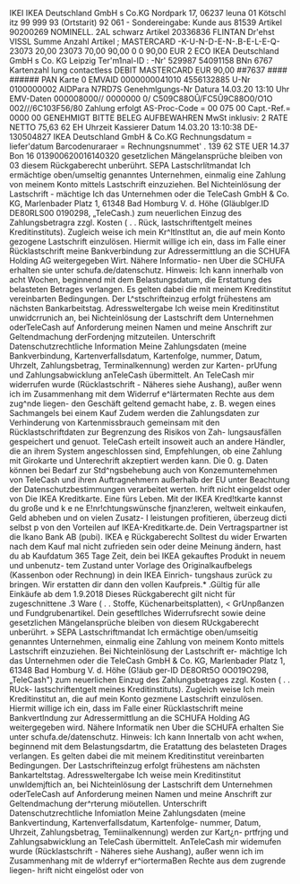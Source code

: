 IKEI IKEA Deutschland GmbH s Co.KG Nordpark 17, 06237 leuna 01 Kötschl itz 99 999 93 (Ortstarit) 92 061 - Sondereingabe: Kunde aus 81539 Artikel 90200269 NOMINELL. 2AL schwarz Artikel 20336836 FLINTAN Dr'ehst VISSL Summe Anzahl Artikel ; MASTERCARD -K-U-N-D-E-N-.B-E-L-E-Q- 23073 20,00 23073 70,00 90,00 0 0 90,00 EUR 2 ECO IKEA Deutschland GmbH s Co. KG Leipzig Ter'm1nal-ID : -Nr' 529987 54091158 BNn 6767 Kartenzahl lung contactless DEBIT MASTERCARD EUR 90,00 ##7637 #### ###### PAN Karte 0 EMVAID 0000000041010 4556132885 U-Nr 0100000002 AIDPara N7RD7S Genehmlgungs-Nr Datura 14.03.20 13:10 Uhr EMV-Daten 000008000// 0000000 0/ C509C88OÛ/FC5Û9C88O0/O1O 002///6C103F56/80 Zahlung erfolgt AS-Proc-Code = 00 075 00 Capt.-Ref.= 0000 00 GENEHMIGT BITTE BELEG AUFBEWAHREN MwSt inklusiv: 2 RATE NETTO 75,63 62 EH Uhrzeit Kassierer Datum 14.03.20 13:10:38 DE-130504827 IKEA Deutschland GmbH & Co.KG Rechnungsdatum = liefer'datum Barcodenuraraer = Rechnungsnummet' . 139 62 STE UER 14.37 Bon 16 013900620016140320 gesetzlichen Mängelansprüche bleiben von 03 diesem Rückgaberecht unberührt. SEPA Lastschrlítmandat Ich ermächtige oben/umseltig genanntes Unternehmen, einmalig eine Zahlung von meinem Konto mittels Lastschrift einzuziehen. Bel Nichteinlösung der Lastschrift - mächtige Ich das Unternehmen oder die TeleCash GmbH & Co. KG, Marlenbader Platz 1, 61348 Bad Homburg V. d. Höhe (Gläublger.ID DE80RLS00 0190298, „TeleCash.) zum neuerlichen Einzug des Zahlungsbetragra zzgl. Kosten ( . . Rück, lastschriftentgelt meines Kreditinstituts). Zugleich weise ich mein Kr^ltlnstltut an, die auf mein Konto gezogene Lastschrift einzulösen. Hiermit willige ich ein, dass im Falle einer Rücklastschrift meine Bankverbindung zur Adressermittlung an die SCHUFA Holding AG weitergegeben Wirt. Nähere Informatio- nen Uber die SCHUFA erhalten sie unter schufa.de/datenschutz. Hinweis: Ich kann innerhalb von acht Wochen, beginnend mit dem Belastungsdatum, die Erstattung des belasteten Betrages verlangen. Es gelten dabei die mit meinem Kreditinstitut vereinbarten Bedingungen. Der L^stschrifteinzug erfolgt frühestens am nächsten Bankarbeitstag. Adressweltergabe Ich weise mein Kreditinstitut unwidcrrunich an, bei Nichteinlösung der Lastschrift dem Unternehmen oderTeleCash auf Anforderung meinen Namen und meine Anschrift zur Geltendmachung derFordenjng mitzuteilen. Unterschrift Datenschutzrechtliche Information Meine Zahlungsdaten (meine Bankverbindung, Kartenverfallsdatum, Kartenfolge, nummer, Datum, Uhrzelt, Zahlungsbetrag, Terminalkennung) werden zur Karten- prUfung und Zahlungsabwicklung anTeleCash übermittelt. An TeleCash mir widerrufen wurde (Rücklastschrift - Näheres siehe Aushang), außer wenn ich im Zusammenhang mit dem Widerruf e^lärtermaten Rechte aus dem zug^nde liegen- den Geschäft geltend gemacht habe, z. B. wegen eines Sachmangels bei einem Kauf Zudem werden die Zahlungsdaten zur Verhinderung von Kartenmissbrauch gemeinsam mit den Rücklastschriftdaten zur Begrenzung des Risikos von Zah- lungsausfällen gespeichert und genuot. TeleCash erteilt insoweit auch an andere Händler, die an ihrem System angeschlossen sind, Empfehlungen, ob eine Zahlung mit Girokarte und Unterechrift akzeptiert werden kann. Die 0. g. Daten können bei Bedarf zur Std^ngsbehebung auch von Konzemuntemehmen von TeleCash und ihren Auftragnehmern außerhalb der EU unter Beachtung der Datenschutzbestimmungen verarbeitet werten. hrift nicht eingeldst oder von Die IKEA Kreditkarte. Eine fürs Leben. Mit der IKEA Kred!tkarte kannst du große und k e ne E!nr!chtungswünsche fjnanz!eren, weltweit einkaufen, Geld abheben und on vielen Zusatz- I leistungen profitieren, überzeug dicti selbst p von den Vorteilen auf IKEA-Kreditkarte.de. Dein Vertragspartner ist die Ikano Bank AB (pubi). IKEA ẹ Rückgaberecht Solltest du wider Erwarten nach dem Kauf mal nicht zufrieden sein oder deine Meinung ändern, hast du ab Kaufdatum 365 Tage Zeit, dein bei IKEA gekauftes Produkt in neuem und unbenutz- tem Zustand unter Vorlage des Originalkaufbelegs (Kassenbon oder Rechnung) in dein IKEA Einrich- tungshaus zurück zu bringen. Wir erstatten dir dann den vollen Kaufpreis.* .Gültig für alle Einkäufe ab dem 1.9.2018 Dieses Rückgaberecht gilt nicht für zugeschnittene .3 Ware ( . . Stoffe, Küchenarbeitsplatten), < GrUnpßanzen und Fundgrubenartikel. Dein geseftllches Widerrufsrecht sowie deine gesetzlichen Mängelansprüche bleiben von diesem RUckgaberecht unberührt. » SEPA Lastschriftmandat Ich ermächtige oben/umseitig genanntes Unternehmen, einmalig eine Zahlung von meinem Konto mittels Lastschrift einzuziehen. Bei Nichteinlösung der Lastschrift er- mächtige Ich das Unternehmen oder die TeleCash GmbH & Co. KG, Marlenbader Platz 1, 61348 Bad Homburg V. d. Höhe (G!äub ger-ID DE8ORt5O 0O019O298, „TeleCash") zum neuerlichen Einzug des Zahlungsbetrages zzgl. Kosten ( . . RUck- lastschriftentgelt meines Kreditinstituts). Zugleich weise Ich mein Kreditinstitut an, die auf mein Konto gezmene Lastschrift einzulösen. Hiermit willige ich ein, dass im Falle einer Rücklastschrift meine Bankvertlndung zur Adressermittlung an die SCHUFA Holding AG weitergegeben wird. Nähere Informatik nen Uber die SCHUFA erhalten Sie unter schufa.de/datenschutz. Hinweis: Ich kann Innertalb von acht w«hen, beginnend mit dem Belastungsdartm, die Eratattung des belasteten Drages verlangen. Es gelten dabei die mit meinem Kreditinstitut vereinbarten Bedingungen. Der Lastschrifteinzug erfolgt frühestens am nächsten Bankarteltstag. Adressweltergabe Ich weise mein Kreditinstitut unwldemjftich an, bei Nichteinlösung der Lastschrift dem Unternehmen oderTeleCash auf Anforderung meinen Namen und meine Anschrift zur Geltendmachung der^rterung miöutellen. Unterschrift Datenschutzrechtliche Infomiatlon Meine Zahlungsdaten (meine Bankvertindung, Kartenverfallsdatum, Kartenfolge- nummer, Datum, Uhrzeit, Zahlungsbetrag, Temiinalkennung) werden zur Kart¿n- prtfrjng und Zahlungsabwicklung an TeleCash übermittelt. AnTeleCash mir widemufen wurde (Rücklastschrift - Näheres siehe Aushang), außer wenn ich im Zusammenhang mit de w!derryf er^iortermaBen Rechte aus dem zugrende liegen- hrift nicht eingelöst oder von